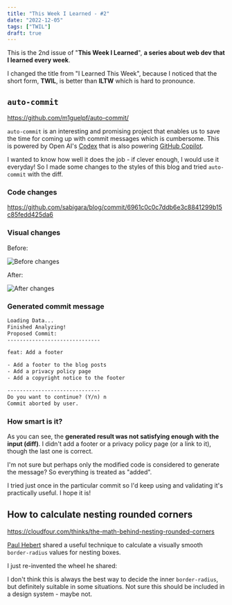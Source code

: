 ```yaml
---
title: "This Week I Learned - #2"
date: "2022-12-05"
tags: ["TWIL"]
draft: true
---
```


This is the 2nd issue of "**This Week I Learned**", **a series about web dev that I learned every week**.

I changed the title from "I Learned This Week", because I noticed that the short form, **TWIL**, is better than **ILTW** which is hard to pronounce.

## `auto-commit`

https://github.com/m1guelpf/auto-commit/

`auto-commit` is an interesting and promising project that enables us to save the time for coming up with commit messages which is cumbersome. This is powered by Open AI's [Codex](https://openai.com/blog/openai-codex/) that is also powering [GitHub Copilot](https://github.com/features/copilot/).

I wanted to know how well it does the job - if clever enough, I would use it everyday! So I made some changes to the styles of this blog and tried `auto-commit` with the diff.

### Code changes

https://github.com/sabigara/blog/commit/6961c0c0c7ddb6e3c8841299b15c85fedd425da6

### Visual changes

Before:

![Before changes](/static/images/blog/iltw/2/footer-before.png)

After:

![After changes](/static/images/blog/iltw/2/footer-after.png)

### Generated commit message

```txt
Loading Data...
Finished Analyzing!
Proposed Commit:
------------------------------

feat: Add a footer

- Add a footer to the blog posts
- Add a privacy policy page
- Add a copyright notice to the footer

------------------------------
Do you want to continue? (Y/n) n
Commit aborted by user.
```

### How smart is it?

As you can see, the **generated result was not satisfying enough with the input (diff)**. I didn't add a footer or a privacy policy page (or a link to it), though the last one is correct.

I'm not sure but perhaps only the modified code is considered to generate the message? So everything is treated as "added".

I tried just once in the particular commit so I'd keep using and validating it's practically useful. I hope it is!

## How to calculate nesting rounded corners

https://cloudfour.com/thinks/the-math-behind-nesting-rounded-corners

[Paul Hebert](https://cloudfour.com/is/paul/) shared a useful technique to calculate a visually smooth `border-radius` values for nesting boxes.

I just re-invented the wheel he shared:

<BorderRadiusCalculator />

I don't think this is always the best way to decide the inner `border-radius`, but definitely suitable in some situations. Not sure this should be included in a design system - maybe not.

